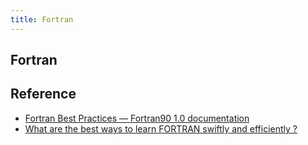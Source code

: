 ```yaml
---
title: Fortran
---
```


## Fortran


## Reference
* [Fortran Best Practices — Fortran90 1.0 documentation](http://www.fortran90.org/src/best-practices.html)
* [What are the best ways to learn FORTRAN swiftly and efficiently ?](https://www.researchgate.net/post/What_are_the_best_ways_to_learn_FORTRAN_swiftly_and_efficiently)
